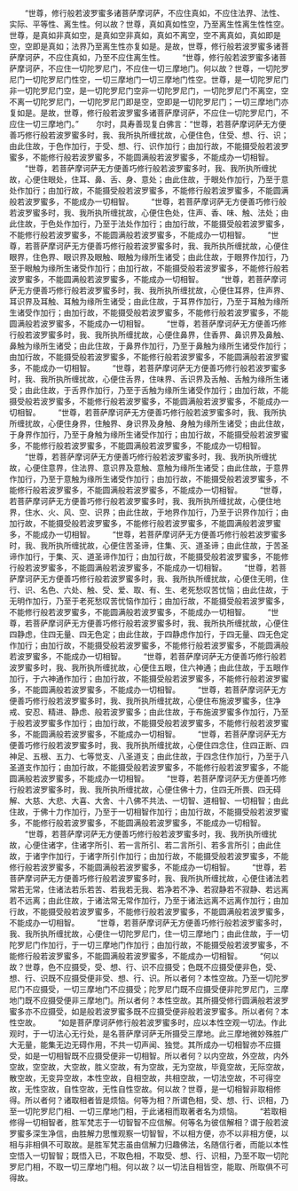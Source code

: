 <!-- { "loadSidebar": true } -->
　　“世尊，修行般若波罗蜜多诸菩萨摩诃萨，不应住真如，不应住法界、法性、实际、平等性、离生性。何以故？世尊，真如真如性空，乃至离生性离生性性空。世尊，是真如非真如空，是真如空非真如，真如不离空，空不离真如，真如即是空，空即是真如；法界乃至离生性亦复如是。是故，世尊，修行般若波罗蜜多诸菩萨摩诃萨，不应住真如，乃至不应住离生性。
　　“世尊，修行般若波罗蜜多诸菩萨摩诃萨，不应住一切陀罗尼门，不应住一切三摩地门。何以故？世尊，一切陀罗尼门一切陀罗尼门性空，一切三摩地门一切三摩地门性空。世尊，是一切陀罗尼门非一切陀罗尼门空，是一切陀罗尼门空非一切陀罗尼门，一切陀罗尼门不离空，空不离一切陀罗尼门，一切陀罗尼门即是空，空即是一切陀罗尼门；一切三摩地门亦复如是。是故，世尊，修行般若波罗蜜多诸菩萨摩诃萨，不应住一切陀罗尼门，不应住一切三摩地门。”
　　尔时，具寿善现复白佛言：“世尊，若菩萨摩诃萨无方便善巧修行般若波罗蜜多时，我、我所执所缠扰故，心便住色，住受、想、行、识；由此住故，于色作加行，于受、想、行、识作加行；由加行故，不能摄受般若波罗蜜多，不能修行般若波罗蜜多，不能圆满般若波罗蜜多，不能成办一切相智。
　　“世尊，若菩萨摩诃萨无方便善巧修行般若波罗蜜多时，我、我所执所缠扰故，心便住眼处，住耳、鼻、舌、身、意处；由此住故，于眼处作加行，乃至于意处作加行；由加行故，不能摄受般若波罗蜜多，不能修行般若波罗蜜多，不能圆满般若波罗蜜多，不能成办一切相智。
　　“世尊，若菩萨摩诃萨无方便善巧修行般若波罗蜜多时，我、我所执所缠扰故，心便住色处，住声、香、味、触、法处；由此住故，于色处作加行，乃至于法处作加行；由加行故，不能摄受般若波罗蜜多，不能修行般若波罗蜜多，不能圆满般若波罗蜜多，不能成办一切相智。
　　“世尊，若菩萨摩诃萨无方便善巧修行般若波罗蜜多时，我、我所执所缠扰故，心便住眼界，住色界、眼识界及眼触、眼触为缘所生诸受；由此住故，于眼界作加行，乃至于眼触为缘所生诸受作加行；由加行故，不能摄受般若波罗蜜多，不能修行般若波罗蜜多，不能圆满般若波罗蜜多，不能成办一切相智。
　　“世尊，若菩萨摩诃萨无方便善巧修行般若波罗蜜多时，我、我所执所缠扰故，心便住耳界，住声界、耳识界及耳触、耳触为缘所生诸受；由此住故，于耳界作加行，乃至于耳触为缘所生诸受作加行；由加行故，不能摄受般若波罗蜜多，不能修行般若波罗蜜多，不能圆满般若波罗蜜多，不能成办一切相智。
　　“世尊，若菩萨摩诃萨无方便善巧修行般若波罗蜜多时，我、我所执所缠扰故，心便住鼻界，住香界、鼻识界及鼻触、鼻触为缘所生诸受；由此住故，于鼻界作加行，乃至于鼻触为缘所生诸受作加行；由加行故，不能摄受般若波罗蜜多，不能修行般若波罗蜜多，不能圆满般若波罗蜜多，不能成办一切相智。
　　“世尊，若菩萨摩诃萨无方便善巧修行般若波罗蜜多时，我、我所执所缠扰故，心便住舌界，住味界、舌识界及舌触、舌触为缘所生诸受；由此住故，于舌界作加行，乃至于舌触为缘所生诸受作加行；由加行故，不能摄受般若波罗蜜多，不能修行般若波罗蜜多，不能圆满般若波罗蜜多，不能成办一切相智。
　　“世尊，若菩萨摩诃萨无方便善巧修行般若波罗蜜多时，我、我所执所缠扰故，心便住身界，住触界、身识界及身触、身触为缘所生诸受；由此住故，于身界作加行，乃至于身触为缘所生诸受作加行；由加行故，不能摄受般若波罗蜜多，不能修行般若波罗蜜多，不能圆满般若波罗蜜多，不能成办一切相智。
　　“世尊，若菩萨摩诃萨无方便善巧修行般若波罗蜜多时，我、我所执所缠扰故，心便住意界，住法界、意识界及意触、意触为缘所生诸受；由此住故，于意界作加行，乃至于意触为缘所生诸受作加行；由加行故，不能摄受般若波罗蜜多，不能修行般若波罗蜜多，不能圆满般若波罗蜜多，不能成办一切相智。
　　“世尊，若菩萨摩诃萨无方便善巧修行般若波罗蜜多时，我、我所执所缠扰故，心便住地界，住水、火、风、空、识界；由此住故，于地界作加行，乃至于识界作加行；由加行故，不能摄受般若波罗蜜多，不能修行般若波罗蜜多，不能圆满般若波罗蜜多，不能成办一切相智。
　　“世尊，若菩萨摩诃萨无方便善巧修行般若波罗蜜多时，我、我所执所缠扰故，心便住苦圣谛，住集、灭、道圣谛；由此住故，于苦圣谛作加行，于集、灭、道圣谛作加行；由加行故，不能摄受般若波罗蜜多，不能修行般若波罗蜜多，不能圆满般若波罗蜜多，不能成办一切相智。
　　“世尊，若菩萨摩诃萨无方便善巧修行般若波罗蜜多时，我、我所执所缠扰故，心便住无明，住行、识、名色、六处、触、受、爱、取、有、生、老死愁叹苦忧恼；由此住故，于无明作加行，乃至于老死愁叹苦忧恼作加行；由加行故，不能摄受般若波罗蜜多，不能修行般若波罗蜜多，不能圆满般若波罗蜜多，不能成办一切相智。
　　“世尊，若菩萨摩诃萨无方便善巧修行般若波罗蜜多时，我、我所执所缠扰故，心便住四静虑，住四无量、四无色定；由此住故，于四静虑作加行，于四无量、四无色定作加行；由加行故，不能摄受般若波罗蜜多，不能修行般若波罗蜜多，不能圆满般若波罗蜜多，不能成办一切相智。
　　“世尊，若菩萨摩诃萨无方便善巧修行般若波罗蜜多时，我、我所执所缠扰故，心便住五眼，住六神通；由此住故，于五眼作加行，于六神通作加行；由加行故，不能摄受般若波罗蜜多，不能修行般若波罗蜜多，不能圆满般若波罗蜜多，不能成办一切相智。
　　“世尊，若菩萨摩诃萨无方便善巧修行般若波罗蜜多时，我、我所执所缠扰故，心便住布施波罗蜜多，住净戒、安忍、精进、静虑、般若波罗蜜多；由此住故，于布施波罗蜜多作加行，乃至于般若波罗蜜多作加行；由加行故，不能摄受般若波罗蜜多，不能修行般若波罗蜜多，不能圆满般若波罗蜜多，不能成办一切相智。
　　“世尊，若菩萨摩诃萨无方便善巧修行般若波罗蜜多时，我、我所执所缠扰故，心便住四念住，住四正断、四神足、五根、五力、七等觉支、八圣道支；由此住故，于四念住作加行，乃至于八圣道支作加行；由加行故，不能摄受般若波罗蜜多，不能修行般若波罗蜜多，不能圆满般若波罗蜜多，不能成办一切相智。
　　“世尊，若菩萨摩诃萨无方便善巧修行般若波罗蜜多时，我、我所执所缠扰故，心便住佛十力，住四无所畏、四无碍解、大慈、大悲、大喜、大舍、十八佛不共法、一切智、道相智、一切相智；由此住故，于佛十力作加行，乃至于一切相智作加行；由加行故，不能摄受般若波罗蜜多，不能修行般若波罗蜜多，不能圆满般若波罗蜜多，不能成办一切相智。
　　“世尊，若菩萨摩诃萨无方便善巧修行般若波罗蜜多时，我、我所执所缠扰故，心便住诸字，住诸字所引、若一言所引、若二言所引、若多言所引；由此住故，于诸字作加行，于诸字所引作加行；由加行故，不能摄受般若波罗蜜多，不能修行般若波罗蜜多，不能圆满般若波罗蜜多，不能成办一切相智。
　　“世尊，若菩萨摩诃萨无方便善巧修行般若波罗蜜多时，我、我所执所缠扰故，心便住诸法若常若无常，住诸法若乐若苦、若我若无我、若净若不净、若寂静若不寂静、若远离若不远离；由此住故，于诸法常无常作加行，乃至于诸法远离不远离作加行；由加行故，不能摄受般若波罗蜜多，不能修行般若波罗蜜多，不能圆满般若波罗蜜多，不能成办一切相智。
　　“世尊，若菩萨摩诃萨无方便善巧修行般若波罗蜜多时，我、我所执所缠扰故，心便住一切陀罗尼门，住一切三摩地门；由此住故，于一切陀罗尼门作加行，于一切三摩地门作加行；由加行故，不能摄受般若波罗蜜多，不能修行般若波罗蜜多，不能圆满般若波罗蜜多，不能成办一切相智。
　　“何以故？世尊，色不应摄受，受、想、行、识不应摄受；色既不应摄受便非色，受、想、行、识既不应摄受便非受、想、行、识。所以者何？本性空故。乃至一切陀罗尼门不应摄受，一切三摩地门不应摄受；陀罗尼门既不应摄受便非陀罗尼门，三摩地门既不应摄受便非三摩地门。所以者何？本性空故。其所摄受修行圆满般若波罗蜜多亦不应摄受，如是般若波罗蜜多既不应摄受便非般若波罗蜜多。所以者何？本性空故。
　　“如是菩萨摩诃萨修行般若波罗蜜多时，应以本性空观一切法。作此观时，于一切法心无行处，是名菩萨摩诃萨无所摄受三摩地。此三摩地微妙殊胜广大无量，能集无边无碍作用，不共一切声闻、独觉。其所成办一切相智亦不应摄受，如是一切相智既不应摄受便非一切相智。所以者何？以内空故，外空故，内外空故，空空故，大空故，胜义空故，有为空故，无为空故，毕竟空故，无际空故，散空故，无变异空故，本性空故，自相空故，共相空故，一切法空故，不可得空故，无性空故，自性空故，无性自性空故。何以故？世尊，是一切相智非取相修得。所以者何？诸取相者皆是烦恼。何等为相？所谓色相，受、想、行、识相，乃至一切陀罗尼门相、一切三摩地门相，于此诸相而取著者名为烦恼。
　　“若取相修得一切相智者，胜军梵志于一切智智不应信解。何等名为彼信解相？谓于般若波罗蜜多深生净信，由胜解力思惟观察一切智智，不以相方便，亦不以非相方便，以相与非相俱不可取故。是胜军梵志虽由信解力归趣佛法，名随信行者，而能以本性空悟入一切智智；既悟入已，不取色相，不取受、想、行、识相，乃至不取一切陀罗尼门相，不取一切三摩地门相。何以故？以一切法自相皆空，能取、所取俱不可得故。
